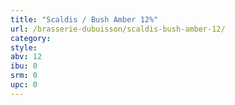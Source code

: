 ```yaml
---
title: "Scaldis / Bush Amber 12%"
url: /brasserie-dubuisson/scaldis-bush-amber-12/
category: 
style: 
abv: 12
ibu: 0
srm: 0
upc: 0
---
```


